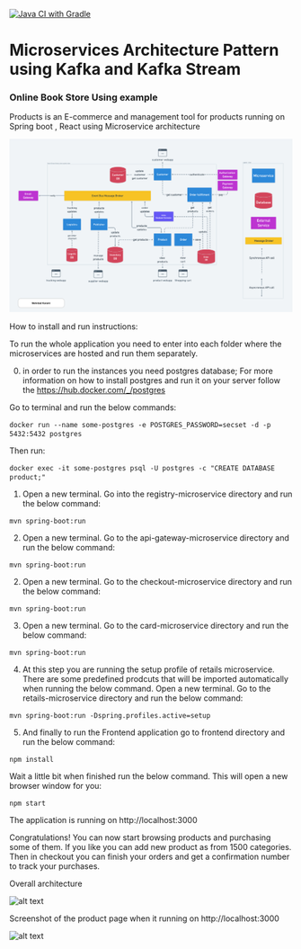 [![Java CI with Gradle](https://github.com/metao1/microservice-online-book-store/actions/workflows/gradle.yml/badge.svg)](https://github.com/metao1/microservice-online-book-store/actions/workflows/gradle.yml)
# Microservices Architecture Pattern using Kafka and Kafka Stream 
### Online Book Store Using example

Products is an E-commerce and management tool for products
running on Spring boot , React using Microservice architecture

![onlinebookstore-architecture.png](img/onlinebookstore-architecture.png)

How to install and run instructions:

To run the whole application you need to enter into each folder where the microservices are hosted and run them
separately.

0) in order to run the instances you need postgres database; For more information on how to install postgres and run it
   on your server follow the https://hub.docker.com/_/postgres

Go to terminal and run the below commands:

```
docker run --name some-postgres -e POSTGRES_PASSWORD=secset -d -p 5432:5432 postgres
```

Then run:

```
docker exec -it some-postgres psql -U postgres -c "CREATE DATABASE product;"
```

1) Open a new terminal. Go into the registry-microservice directory and run the below command:

```
mvn spring-boot:run 
```

2) Open a new terminal. Go to the api-gateway-microservice directory and run the below command:

```
mvn spring-boot:run 
```

2) Open a new terminal. Go to the checkout-microservice directory and run the below command:

```
mvn spring-boot:run 
```

3) Open a new terminal. Go to the card-microservice directory and run the below command:

```
mvn spring-boot:run 
```

4) At this step you are running the setup profile of retails microservice. There are some predefined prodcuts that will
   be imported automatically when running the below command. Open a new terminal. Go to the retails-microservice
   directory and run the below command:

```
mvn spring-boot:run -Dspring.profiles.active=setup
```

5) And finally to run the Frontend application go to frontend directory and run the below command:

```
npm install
```

Wait a little bit when finished run the below command. This will open a new browser window for you:

```
npm start
```

The application is running on http://localhost:3000

Congratulations! You can now start browsing products and purchasing some of them. If you like you can add new product as
from 1500 categories. Then in checkout you can finish your orders and get a confirmation number to track your purchases.

Overall architecture

![alt text](https://github.com/metao1/product/raw/master/Unbenannte%20Pra%CC%88sentation.jpg)

Screenshot of the product page when it running on http://localhost:3000

![alt text](https://github.com/metao1/product/raw/master/Screenshot%202020-03-31%20at%2022.51.11.png)

